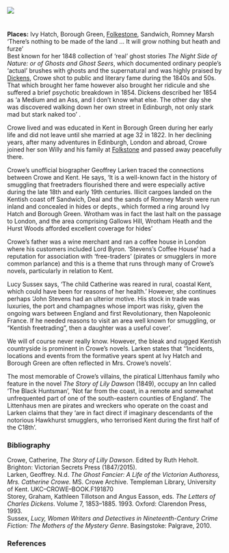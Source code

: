 <a href="https://dev.visual-essays.app"><img src="https://dev-visual-essays.netlify.app/images/ve-button.png"></a> 
<param ve-config title="Catherine Ann Crowe (née Stevens) (1790-1872)" author="Dr Ruth Heholt" layout="vtl" banner="/images/banners/19c.jpg">

<param ve-entity eid="Q375314" aliases="Folkestone">
<param ve-entity eid="Q550991332" aliases="Ivy Hatch">
<param ve-entity eid="Q2001391" aliases="Borough Green">
<param ve-entity eid="Q26163" aliases="Sandwich">
<param ve-entity eid="Q1506093" aliases="Romney Marsh">

#


**Places:** Ivy Hatch, Borough Green, [Folkestone](/19c/19c-folkestone), Sandwich, Romney Marsh
<br>
‘There’s nothing to be made of the land … It will grow nothing but heath and furze’    
Best known for her 1848 collection of ‘real’ ghost stories _The Night Side of Nature: or of Ghosts and Ghost Seers_, which documented ordinary people’s ‘actual’ brushes with ghosts and the supernatural and was highly praised by [Dickens](/dickens), Crowe shot to public and literary fame during the 1840s and 50s. That which brought her fame however also brought her ridicule and she suffered a brief psychotic breakdown in 1854. Dickens described her 1854 as ‘a Medium and an Ass, and I don’t know what else. The other day she was discovered walking down her own street in Edinburgh, not only stark mad but stark naked too’ .

Crowe lived and was educated in Kent in Borough Green during her early life and did not leave until she married at age 32 in 1822. In her declining years, after many adventures in Edinburgh, London and abroad, Crowe joined her son Willy and his family at [Folkstone](/19c/19c-folkestone) and passed away peacefully there. 

Crowe’s unofficial biographer Geoffrey Larken traced the connections between Crowe and Kent. He says, ‘It is a well-known fact in the history of smuggling that freetraders flourished there and were especially active during the late 18th and early 19th centuries. Illicit cargoes landed on the Kentish coast off Sandwich, Deal and the sands of Romney Marsh were run inland and concealed in hides or depts., which formed a ring around Ivy Hatch and Borough Green. Wrotham was in fact the last halt on the passage to London, and the area comprising Gallows Hill, Wrotham Heath and the Hurst Woods afforded excellent coverage for hides’ 
<param ve-image url="https://upload.wikimedia.org/wikipedia/commons/9/93/Smugglers_by_John_Atkinson.jpg" label="Smugglers" attribution="Atkinson, John Augustus (artist); Miller, William (engraver); Walker, James (publisher), Public domain, via Wikimedia Commons">

Crowe’s father was a wine merchant and ran a coffee house in London where his customers included Lord Byron.  ‘Stevens’s Coffee House’ had a reputation for association with ‘free-traders’ (pirates or smugglers in more common parlance) and this is a theme that runs through many of Crowe’s novels, particularly in relation to Kent.

Lucy Sussex says, ‘The child Catherine was reared in rural, coastal Kent, which could have been for reasons of her health.’ However, she continues perhaps ‘John Stevens had an ulterior motive. His stock in trade was luxuries, the port and champagnes whose import was risky, given the ongoing wars between England and first Revolutionary, then Napoleonic France. If he needed reasons to visit an area well known for smuggling, or “Kentish freetrading”, then a daughter was a useful cover’. 

We will of course never really know. However, the bleak and rugged Kentish countryside is prominent in Crowe’s novels. Larken states that ‘‘Incidents, locations and events from the formative years spent at Ivy Hatch and Borough Green are often reflected in Mrs. Crowe’s novels’. 
<param ve-image url="https://upload.wikimedia.org/wikipedia/commons/3/3d/Ivy_Hatch_-_geograph.org.uk_-_2207279.jpg" label="Ivy Hatch" attribution="by Roger Smith, CC BY-SA 2.0, via Wikimedia Commons">

The most memorable of Crowe’s villains, the piratical Littenhaus family who feature in the novel _The Story of Lily Dawson_ (1849), occupy an Inn called ‘The Black Huntsman’, ‘Not far from the coast, in a remote and somewhat unfrequented part of one of the south-eastern counties of England’.  The Littenhaus men are pirates and wreckers who operate on the coast and Larken claims that they ‘are in fact direct if imaginary descendants of the notorious Hawkhurst smugglers, who terrorised Kent during the first half of the C18th’. 
<param ve-image url="https://upload.wikimedia.org/wikipedia/commons/6/63/Welcome_to_Hawkhurst_%283622741404%29.jpg" label="Welcome to Hawkhurst" attribution="Simon Harriyott from Uckfield, England, CC BY 2.0, via Wikimedia Commons">

### Bibliography
Crowe, Catherine, _The Story of Lilly Dawson_. Edited by Ruth Heholt. Brighton: Victorian Secrets Press (1847/2015).   
Larken, Geoffrey. N.d. _The Ghost Fancier: A Life of the Victorian Authoress, Mrs. Catherine Crowe._ MS. Crowe Archive. Templeman Library, University of Kent. UKC–CROWE–BOOK.F191870   
Storey, Graham, Kathleen Tillotson and Angus Easson, eds. _The Letters of Charles Dickens_. Volume 7, 1853–1885. 1993. Oxford: Clarendon Press, 1993.   
Sussex, _Lucy, Women Writers and Detectives in Nineteenth-Century Crime Fiction: The Mothers of the Mystery Genre_. Basingstoke: Palgrave, 2010.   

### References
[^ref1]: Crowe, _The Story of Lilly Dawson_, 23.
[^ref2]: Larken, _The Ghost Fancier_, 18-19.
[^ref3]: Sussex, _Women Writers and Detectives_, 50.
[^ref4]: Larken, _The Ghost Fancier_, 23.
[^ref5]: Crowe, _The Story of Lilly Dawson_, 23.
[^ref6]: Larken, _The Ghost Fancier_, 20.


